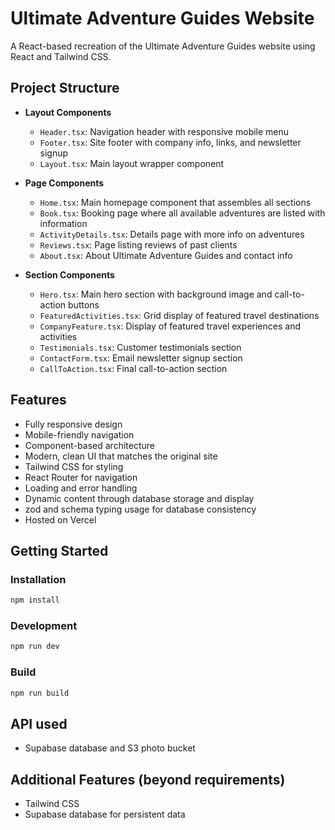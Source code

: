 # Ultimate Adventure Guides Website

A React-based recreation of the Ultimate Adventure Guides website using React and Tailwind CSS.

## Project Structure

- **Layout Components**
  - `Header.tsx`: Navigation header with responsive mobile menu
  - `Footer.tsx`: Site footer with company info, links, and newsletter signup
  - `Layout.tsx`: Main layout wrapper component

- **Page Components**
  - `Home.tsx`: Main homepage component that assembles all sections
  - `Book.tsx`: Booking page where all available adventures are listed with information
  - `ActivityDetails.tsx`: Details page with more info on adventures
  - `Reviews.tsx`: Page listing reviews of past clients
  - `About.tsx`: About Ultimate Adventure Guides and contact info

- **Section Components**
  - `Hero.tsx`: Main hero section with background image and call-to-action buttons
  - `FeaturedActivities.tsx`: Grid display of featured travel destinations
  - `CompanyFeature.tsx`: Display of featured travel experiences and activities
  - `Testimonials.tsx`: Customer testimonials section
  - `ContactForm.tsx`: Email newsletter signup section
  - `CallToAction.tsx`: Final call-to-action section

## Features

- Fully responsive design
- Mobile-friendly navigation
- Component-based architecture
- Modern, clean UI that matches the original site
- Tailwind CSS for styling
- React Router for navigation
- Loading and error handling
- Dynamic content through database storage and display
- zod and schema typing usage for database consistency
- Hosted on Vercel

## Getting Started

### Installation

```bash
npm install
```

### Development

```bash
npm run dev
```

### Build

```bash
npm run build
```

## API used
- Supabase database and S3 photo bucket

## Additional Features (beyond requirements)
- Tailwind CSS
- Supabase database for persistent data